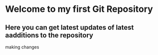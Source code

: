 # Welcome to my first Git Repository
## Here you can get latest updates of latest aadditions to the repository
making changes
